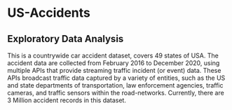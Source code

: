 # US-Accidents
## Exploratory Data Analysis

This is a countrywide car accident dataset, covers 49 states of USA. The accident data are collected from February 2016 to December 2020, using multiple APIs that provide streaming traffic incident (or event) data. These APIs broadcast traffic data captured by a variety of entities, such as the US and state departments of transportation, law enforcement agencies, traffic cameras, and traffic sensors within the road-networks. Currently, there are 3 Million accident records in this dataset.
